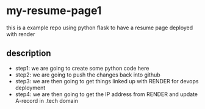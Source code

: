 # my-resume-page1
this is a example repo using python flask to have a resume page deployed with render

## description
- step1: we are going to create some python code here
- step2: we are going to push the changes back into github
- step3: we are then going to get things linked up with RENDER for devops deployment 
- step4: we are then going to get the IP address from RENDER and update A-record in .tech domain
